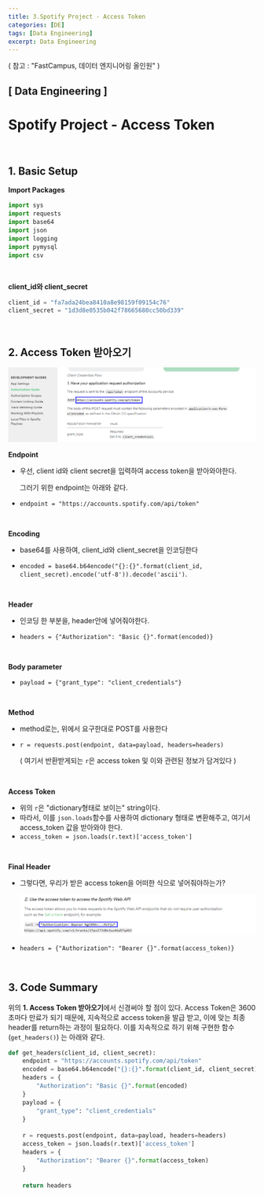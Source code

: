 ```yaml
---
title: 3.Spotify Project - Access Token
categories: [DE]
tags: [Data Engineering]
excerpt: Data Engineering
---
```


( 참고 : "FastCampus, 데이터 엔지니어링 올인원" )

## [ Data Engineering ]

# Spotify Project - Access Token

<br>

## 1. Basic Setup

**Import Packages**

```python
import sys
import requests
import base64
import json
import logging
import pymysql
import csv
```

<br>

**client_id와 client_secret**

```python
client_id = "fa7ada24bea8410a8e98159f09154c76"
client_secret = "1d3d8e0535b042f78665680cc50bd339"
```

<br>

## 2. Access Token 받아오기

![figure2](/assets/img/DE/de9.png)

**Endpoint**

- 우선, client id와 client secret을 입력하여 access token을 받아와야한다. 

  그러기 위한 endpoint는 아래와 같다.

- `endpoint = "https://accounts.spotify.com/api/token"`

<br>

**Encoding**

- base64를 사용하여, client_id와 client_secret을 인코딩한다

- `encoded = base64.b64encode("{}:{}".format(client_id, client_secret).encode('utf-8')).decode('ascii')`.

<br>

**Header**

- 인코딩 한 부분을, header안에 넣어줘야한다.

- `headers = {"Authorization": "Basic {}".format(encoded)}`

<br>

**Body parameter**

- `payload = {"grant_type": "client_credentials"}`

<br>

**Method**

- method로는, 위에서 요구한대로 POST를 사용한다

- `r = requests.post(endpoint, data=payload, headers=headers)`

  ( 여기서 반환받게되는 `r`은 access token 및 이와 관련된 정보가 담겨있다 )

<br>

**Access Token**

- 위의 `r`은 "dictionary형태로 보이는" string이다.
- 따라서, 이를 `json.loads`함수를 사용하여 dictionary 형태로 변환해주고, 여기서 access_token 값을 받아와야 한다.
- `access_token = json.loads(r.text)['access_token']`

<br>

**Final Header**

- 그렇다면, 우리가 받은 access token을 어떠한 식으로 넣어줘야하는가?

  ![figure2](/assets/img/DE/de10.png)

- `headers = {"Authorization": "Bearer {}".format(access_token)}`

<br>

## 3. Code Summary

위의 **1. Access Token 받아오기**에서 신경써야 할 점이 있다. Access Token은 3600초마다 만료가 되기 때문에, 지속적으로 access token을 발급 받고, 이에 맞는 최종 header를 return하는 과정이 필요하다. 이를 지속적으로 하기 위해 구현한 함수(`get_headers()`) 는 아래와 같다.

```python
def get_headers(client_id, client_secret):
    endpoint = "https://accounts.spotify.com/api/token"
    encoded = base64.b64encode("{}:{}".format(client_id, client_secret).encode('utf-8')).decode('ascii')
    headers = {
        "Authorization": "Basic {}".format(encoded)
    }
    payload = {
        "grant_type": "client_credentials"
    }

    r = requests.post(endpoint, data=payload, headers=headers)
    access_token = json.loads(r.text)['access_token']
    headers = {
        "Authorization": "Bearer {}".format(access_token)
    }

    return headers
```



